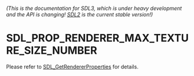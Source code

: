 ###### (This is the documentation for SDL3, which is under heavy development and the API is changing! [SDL2](https://wiki.libsdl.org/SDL2/) is the current stable version!)
# SDL_PROP_RENDERER_MAX_TEXTURE_SIZE_NUMBER

Please refer to [SDL_GetRendererProperties](SDL_GetRendererProperties) for details.

